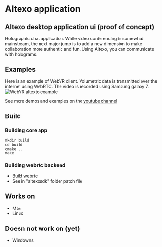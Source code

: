 # Altexo application #

## Altexo desktop application ui (proof of concept) ##

Holographic chat application. While video conferencing is somewhat mainstream, the next major jump is to add a new dimension to make collaboration more authentic and fun. Using Altexo, you can communicate with holograms.

## Examples ##
Here is an example of WebVR client. Volumetric data is transmitted over the internet using WebRTC. The video is recorded using Samsung galaxy 7.
![WebVR altexto example](https://github.com/xorsnn/altexo-chat-web/blob/master/static/WebVR.gif)

See more demos and examples on the [youtube channel](https://youtu.be/hpWKITMRGRw)

## Build ##
### Building core app ###
```
mkdir build
cd build
cmake ..
make
```
### Building webrtc backend ###
*   Build [webrtc](https://webrtc.org/native-code/development/)
*   See in "altexosdk" folder patch file 

## Works on ##

-   Mac
-   Linux

## Doesn not work on (yet) ##

-   Windowns
